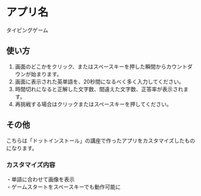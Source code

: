 # アプリ名
タイピングゲーム

## 使い方
1. 画面のどこかをクリック、またはスペースキーを押した瞬間からカウントダウンが始まります。
2. 画面に表示された英単語を、20秒間になるべく多く入力してください。
3. 時間切れになると正解した文字数、間違えた文字数、正答率が表示されます。
4. 再挑戦する場合はクリックまたはスペースキーを押してください。

## その他
こちらは「ドットインストール」の講座で作ったアプリをカスタマイズしたものになります。
### カスタマイズ内容
・単語に合わせて画像を表示  
・ゲームスタートをスペースキーでも動作可能に